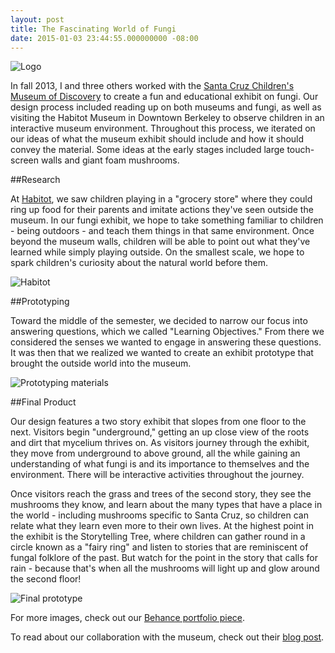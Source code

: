 ```yaml
---
layout: post
title: The Fascinating World of Fungi
date: 2015-01-03 23:44:55.000000000 -08:00
---
```

![Logo](https://m1.behance.net/rendition/modules/91582325/disp/976cca0c927ae737d24dd082d08f45aa.png)

In fall 2013, I and three others worked with the [Santa Cruz Children's Museum of Discovery](http://www.sccmod.org/) to create a fun and educational exhibit on fungi. Our design process included reading up on both museums and fungi, as well as visiting the Habitot Museum in Downtown Berkeley to observe children in an interactive museum environment. Throughout this process, we iterated on our ideas of what the museum exhibit should include and how it should convey the material. Some ideas at the early stages included large touch-screen walls and giant foam mushrooms.

##Research

At [Habitot](http://www.habitot.org/), we saw children playing in a "grocery store" where they could ring up food for their parents and imitate actions they've seen outside the museum. In our fungi exhibit, we hope to take something familiar to children - being outdoors - and teach them things in that same environment. Once beyond the museum walls, children will be able to point out what they've learned while simply playing outside. On the smallest scale, we hope to spark children's curiosity about the natural world before them.

![Habitot](https://m1.behance.net/rendition/modules/91582327/disp/4732d1787f5e69608fdc19b6480f22b8.jpg)

##Prototyping

Toward the middle of the semester, we decided to narrow our focus into answering questions, which we called "Learning Objectives." From there we considered the senses we wanted to engage in answering these questions. It was then that we realized we wanted to create an exhibit prototype that brought the outside world into the museum.

![Prototyping materials](https://m1.behance.net/rendition/modules/91582317/disp/c576649d34cea67517f1e5bc27f016ae.jpg)

##Final Product

Our design features a two story exhibit that slopes from one floor to the next. Visitors begin "underground," getting an up close view of the roots and dirt that mycelium thrives on. As visitors journey through the exhibit, they move from underground to above ground, all the while gaining an understanding of what fungi is and its importance to themselves and the environment. There will be interactive activities throughout the journey.

Once visitors reach the grass and trees of the second story, they see the mushrooms they know, and learn about the many types that have a place in the world - including mushrooms specific to Santa Cruz, so children can relate what they learn even more to their own lives. At the highest point in the exhibit is the Storytelling Tree, where children can gather round in a circle known as a "fairy ring" and listen to stories that are reminiscent of fungal folklore of the past. But watch for the point in the story that calls for rain - because that's when all the mushrooms will light up and glow around the second floor!

![Final prototype](https://m1.behance.net/rendition/modules/91686765/hd/68d167f8da9c6e62f78b6257a053a02c.jpg)

For more images, check out our [Behance portfolio piece](https://www.behance.net/gallery/The-Fascinating-World-of-Fungi/13130165).

To read about our collaboration with the museum, check out their [blog post](http://www.sccmod.org/blog/2013/12/17/uc-berkeley-team-brainstorms-fungi-exhibit/).
